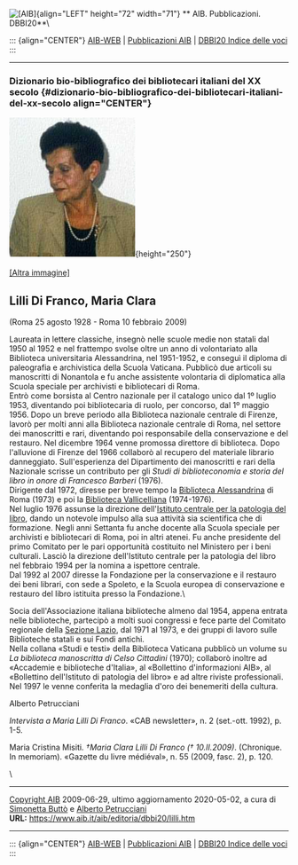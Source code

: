 ![\[AIB\]](/aib/wi/aibv72.gif){align="LEFT" height="72" width="71"}
** AIB. Pubblicazioni. DBBI20**\

::: {align="CENTER"}
[AIB-WEB](/) \| [Pubblicazioni AIB](/pubblicazioni/) \| [DBBI20 Indice
delle voci](dbbi20.htm)
:::

------------------------------------------------------------------------

### Dizionario bio-bibliografico dei bibliotecari italiani del XX secolo {#dizionario-bio-bibliografico-dei-bibliotecari-italiani-del-xx-secolo align="CENTER"}

![\[Ritratto\]](lilli.jpg){height="250"}\
\
[\[Altra immagine\]](lilli2.jpg)

## Lilli Di Franco, Maria Clara

(Roma 25 agosto 1928 - Roma 10 febbraio 2009)

Laureata in lettere classiche, insegnò nelle scuole medie non statali
dal 1950 al 1952 e nel frattempo svolse oltre un anno di volontariato
alla Biblioteca universitaria Alessandrina, nel 1951-1952, e conseguì il
diploma di paleografia e archivistica della Scuola Vaticana. Pubblicò
due articoli su manoscritti di Nonantola e fu anche assistente
volontaria di diplomatica alla Scuola speciale per archivisti e
bibliotecari di Roma.\
Entrò come borsista al Centro nazionale per il catalogo unico dal 1º
luglio 1953, diventando poi bibliotecaria di ruolo, per concorso, dal 1º
maggio 1956. Dopo un breve periodo alla Biblioteca nazionale centrale di
Firenze, lavorò per molti anni alla Biblioteca nazionale centrale di
Roma, nel settore dei manoscritti e rari, diventando poi responsabile
della conservazione e del restauro. Nel dicembre 1964 venne promossa
direttore di biblioteca. Dopo l\'alluvione di Firenze del 1966 collaborò
al recupero del materiale librario danneggiato. Sull\'esperienza del
Dipartimento dei manoscritti e rari della Nazionale scrisse un
contributo per gli *Studi di biblioteconomia e storia del libro in onore
di Francesco Barberi* (1976).\
Dirigente dal 1972, diresse per breve tempo la [Biblioteca
Alessandrina](/aib/stor/teche/rm-uni.htm) di Roma (1973) e poi la
[Biblioteca Vallicelliana](/aib/stor/teche/rm-val.htm) (1974-1976).\
Nel luglio 1976 assunse la direzione dell\'[Istituto centrale per la
patologia del libro](/aib/stor/dir-icpl.htm), dando un notevole impulso
alla sua attività sia scientifica che di formazione. Negli anni Settanta
fu anche docente alla Scuola speciale per archivisti e bibliotecari di
Roma, poi in altri atenei. Fu anche presidente del primo Comitato per le
pari opportunità costituito nel Ministero per i beni culturali. Lasciò
la direzione dell\'Istituto centrale per la patologia del libro nel
febbraio 1994 per la nomina a ispettore centrale.\
Dal 1992 al 2007 diresse la Fondazione per la conservazione e il
restauro dei beni librari, con sede a Spoleto, e la Scuola europea di
conservazione e restauro del libro istituita presso la Fondazione.\

Socia dell\'Associazione italiana biblioteche almeno dal 1954, appena
entrata nelle biblioteche, partecipò a molti suoi congressi e fece parte
del Comitato regionale della [Sezione Lazio](/aib/stor/sezioni/laz.htm),
dal 1971 al 1973, e dei gruppi di lavoro sulle Biblioteche statali e sui
Fondi antichi.\
Nella collana «Studi e testi» della Biblioteca Vaticana pubblicò un
volume su *La biblioteca manoscritta di Celso Cittadini* (1970);
collaborò inoltre ad «Accademie e biblioteche d\'Italia», al «Bollettino
d\'informazioni AIB», al «Bollettino dell\'Istituto di patologia del
libro» e ad altre riviste professionali.\
Nel 1997 le venne conferita la medaglia d\'oro dei benemeriti della
cultura.

Alberto Petrucciani

*Intervista a Maria Lilli Di Franco*. «CAB newsletter», n. 2 (set.-ott.
1992), p. 1-5.

Maria Cristina Misiti. *†Maria Clara Lilli Di Franco († 10.II.2009)*.
(Chronique. In memoriam). «Gazette du livre médiéval», n. 55 (2009,
fasc. 2), p. 120.

\

------------------------------------------------------------------------

[Copyright AIB](/su-questo-sito/dichiarazione-di-copyright-aib-web/)
2009-06-29, ultimo aggiornamento 2020-05-02, a cura di [Simonetta
Buttò](/aib/redazione3.htm) e [Alberto
Petrucciani](/su-questo-sito/redazione-aib-web/)\
**URL:** https://www.aib.it/aib/editoria/dbbi20/lilli.htm

------------------------------------------------------------------------

::: {align="CENTER"}
[AIB-WEB](/) \| [Pubblicazioni AIB](/pubblicazioni/) \| [DBBI20 Indice
delle voci](dbbi20.htm)
:::
